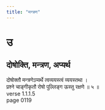 ```yaml
---
title: "मन्त्रण"
---
```


# उ
## दोषोक्ति, मन्त्रण, अप्यर्थ
दोषोक्तौ मन्त्रणेऽप्यर्थे त्वव्ययस्त्वं व्ययस्तथा ।<BR>प्रश्ने चाङ्गीकृतौ रोषो पुल्लिङ्ग ऊस्तु रक्षणे ॥ ५ ॥<BR>verse 1.1.1.5<BR>page 0119

